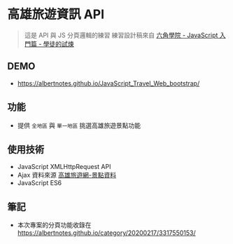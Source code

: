 # 高雄旅遊資訊 API

> 這是 API 與 JS 分頁邏輯的練習
> 練習設計稿來自 [六角學院 - JavaScript 入門篇 - 學徒的試煉](https://www.hexschool.com/courses/javascript.html)

## DEMO
- https://albertnotes.github.io/JavaScript_Travel_Web_bootstrap/
## 功能

- 提供 `全地區` 與 `單一地區` 挑選高雄旅遊景點功能

## 使用技術

- JavaScript XMLHttpRequest API
- Ajax 資料來源 [高雄旅遊網-景點資料](https://data.kcg.gov.tw/dataset/attractions-information)
- JavaScript ES6

## 筆記

- 本次專案的分頁功能收錄在 https://albertnotes.github.io/category/20200217/3317550153/
